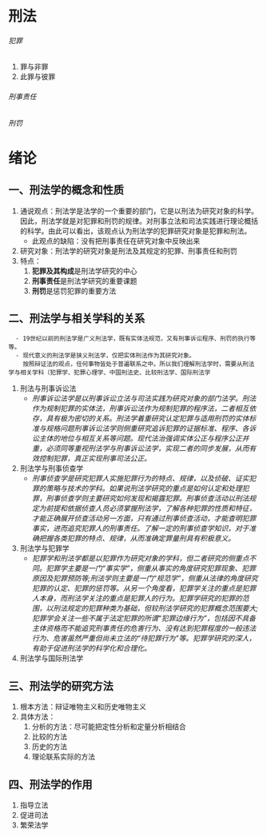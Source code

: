 # 刑法
###### 犯罪
1. 罪与非罪
2. 此罪与彼罪
###### 刑事责任
###### 刑罚
# 绪论
## 一、刑法学的概念和性质
1. 通说观点：刑法学是法学的一个重要的部门，它是以刑法为研究对象的科学。因此，刑法学就是对犯罪和刑罚的规律。对刑事立法和司法实践进行理论概括的科学。由此可以看出，该观点认为刑法学的犯罪研究对象是犯罪和刑法。
    - 此观点的缺陷：没有把刑事责任在研究对象中反映出来
2. 研究对象：刑法学的研究对象是刑法及其规定的犯罪、刑事责任和刑罚
3. 特点：
    1. **犯罪及其构成**是刑法学研究的中心
    2. **刑事责任**是刑法学研究的重要课题
    3. **刑罚**是惩罚犯罪的重要方法
## 二、刑法学与相关学科的关系
      - 19世纪以前的刑法学是广义刑法学，既有实体法规范，又有刑事诉讼程序、刑罚的执行等等。
      - 现代意义的刑法学是狭义刑法学，仅把实体刑法作为其研究对象。
        按照辩证法的观点，任何事物皆处于普遍联系之中。所以我们理解刑法学时，需要从刑法学与相关学科（犯罪学、犯罪心理学、中国刑法史、比较刑法学、国际刑法学
1. 刑法与刑事诉讼法
    - *刑事诉讼法学是以刑事诉讼立法与司法实践为研究对象的部门法学。刑法作为规制犯罪的实体法，刑事诉讼法作为规制犯罪的程序法，二者相互依存，具有极为密切的关系。刑法学着重研究认定犯罪与适用刑罚的实体标准与规格问题刑事诉讼法学则侧重研究追诉犯罪的证据标准、程序、各诉讼主体的地位与相互关系等问题。现代法治强调实体公正与程序公正并重，必须同等重视刑法学与刑事诉讼法学，实现二者的同步发展，从而有效控制犯罪，真正实现刑事司法公正。*
2. 刑法学与刑事侦查学
    - *刑事侦查学是研究犯罪人实施犯罪行为的特点、规律，以及侦破、证实犯罪的策略与技术的学科。如果说刑法学研究的重点是如何认定和处理犯罪，刑事侦查学则主要研究如何发现和揭露犯罪。刑事侦查活动以刑法规定为前提和依据侦查人员必须掌握刑法学，了解各种犯罪的性质和特征，才能正确展开侦查活动另一方面，只有通过刑事侦查活动，才能查明犯罪事实，进而追究犯罪人的刑事责任。了解一定的刑事侦查学知识，对于准确把握各类犯罪的特点、规律，从而准确定罪量刑具有积极意义。*
3. 刑法学与犯罪学
    - *犯罪学和刑法学都是以犯罪作为研究对象的学科，但二者研究的侧重点不同。犯罪学主要是一门“事实学”，侧重从事实的角度研究犯罪现象、犯罪原因及犯罪预防等;刑法学则主要是一门“规范学”，侧重从法律的角度研究犯罪的认定、犯罪的惩罚等。从另一个角度看，犯罪学关注的重点是犯罪人本身，而刑法学关注的重点是犯罪人的行为。犯罪学研究的犯罪的范围，以刑法规定的犯罪种类为基础，但较刑法学研究的犯罪概念范围要大;犯罪学会关注一些不属于法定犯罪的所谓“犯罪边缘行为”，包括因不具备主体资格而不能追究刑事责任的危害行为、没有达到犯罪程度的一般违法行为、危害虽然严重但尚未立法的“待犯罪行为”等。犯罪学研究的深人，有助于促进刑法学的科学化和合理化。*
4. 刑法学与国际刑法学
## 三、刑法学的研究方法
1. 根本方法：辩证唯物主义和历史唯物主义
2. 具体方法：
    1. 分析的方法：尽可能把定性分析和定量分析相结合
    2. 比较的方法
    3. 历史的方法
    4. 理论联系实际的方法
## 四、刑法学的作用
1. 指导立法
2. 促进司法
3. 繁荣法学
